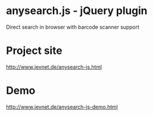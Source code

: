anysearch.js - jQuery plugin
============
Direct search in browser with barcode scanner support

Project site
============
http://www.jevnet.de/anysearch-js.html


Demo
============
http://www.jevnet.de/anysearch-js-demo.html
